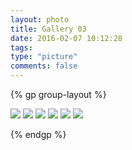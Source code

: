 ```yaml
---
layout: photo
title: Gallery 03
date: 2016-02-07 10:12:28
tags:
type: "picture"
comments: false
---
```


{% gp group-layout %}

  ![](http://ww3.sinaimg.cn/large/686571d6gw1f0qjw4t53qj20y41ccn5g.jpg)
  ![](http://ww1.sinaimg.cn/large/686571d6gw1f0qjwci6pfj20y41ccgrd.jpg)
  ![](http://ww3.sinaimg.cn/large/686571d6gw1f0qjwixdnwj20y41ccafy.jpg)
  ![](http://ww3.sinaimg.cn/large/686571d6gw1f0qjwpv3sqj20y41cc10u.jpg)
  ![](http://ww3.sinaimg.cn/large/686571d6gw1f0qjwvsxcvj20y41ccn00.jpg)
  ![](http://ww1.sinaimg.cn/large/686571d6gw1f0qjx1j84sj20y41ccgxe.jpg)

{% endgp %}
